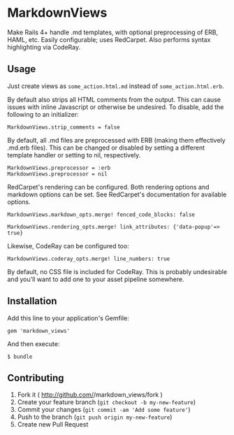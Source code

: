 # MarkdownViews

Make Rails 4+ handle .md templates, with optional preprocessing of ERB, HAML, etc. Easily configurable; uses RedCarpet. Also performs syntax highlighting via CodeRay.

## Usage

Just create views as `some_action.html.md` instead of `some_action.html.erb`.


By default also strips all HTML comments from the output. This can cause issues with inline Javascript or otherwise be undesired. To disable, add the following to an initializer:

    MarkdownViews.strip_comments = false

By default, all .md files are preprocessed with ERB (making them effectively .md.erb files). This can be changed or disabled by setting a different template handler or setting to nil, respectively.

    MarkdownViews.preprocessor = :erb
    MarkdownViews.preprocessor = nil

RedCarpet's rendering can be configured. Both rendering options and markdown options can be set. See RedCarpet's documentation for available options.

    MarkdownViews.markdown_opts.merge! fenced_code_blocks: false

    MarkdownViews.rendering_opts.merge! link_attributes: {'data-popup'=> true}

Likewise, CodeRay can be configured too:

    MarkdownViews.coderay_opts.merge! line_numbers: true

By default, no CSS file is included for CodeRay. This is probably undesirable and you'll want to add one to your asset pipeline somewhere.


## Installation

Add this line to your application's Gemfile:

    gem 'markdown_views'

And then execute:

    $ bundle

## Contributing

1. Fork it ( http://github.com/<my-github-username>/markdown_views/fork )
2. Create your feature branch (`git checkout -b my-new-feature`)
3. Commit your changes (`git commit -am 'Add some feature'`)
4. Push to the branch (`git push origin my-new-feature`)
5. Create new Pull Request
